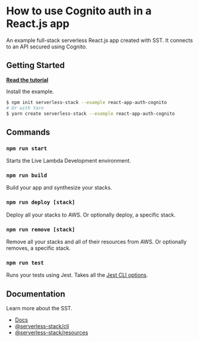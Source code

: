 # How to use Cognito auth in a React.js app

An example full-stack serverless React.js app created with SST. It connects to an API secured using Cognito.

## Getting Started

[**Read the tutorial**](https://sst.dev/chapters/using-cognito-to-add-authentication-to-a-serverless-app.html)

Install the example.

```bash
$ npm init serverless-stack --example react-app-auth-cognito
# Or with Yarn
$ yarn create serverless-stack --example react-app-auth-cognito
```

## Commands

### `npm run start`

Starts the Live Lambda Development environment.

### `npm run build`

Build your app and synthesize your stacks.

### `npm run deploy [stack]`

Deploy all your stacks to AWS. Or optionally deploy, a specific stack.

### `npm run remove [stack]`

Remove all your stacks and all of their resources from AWS. Or optionally removes, a specific stack.

### `npm run test`

Runs your tests using Jest. Takes all the [Jest CLI options](https://jestjs.io/docs/en/cli).

## Documentation

Learn more about the SST.

- [Docs](https://docs.sst.dev/)
- [@serverless-stack/cli](https://docs.sst.dev/packages/cli)
- [@serverless-stack/resources](https://docs.sst.dev/packages/resources)
